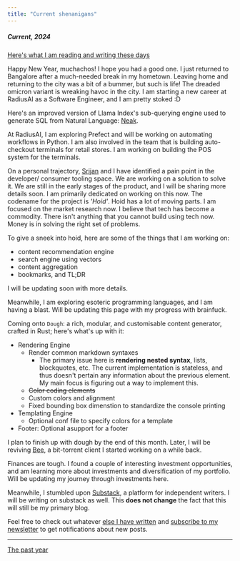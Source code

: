 ```yaml
---
title: "Current shenanigans"
---
```

<style>
 .image{
 justify-content: center;
 align-items: center;
 display: flex;
 flex-direction: column;
 }
</style>

##### Current, 2024

[Here's what I am reading and writing these days](/reading.html)

Happy New Year, muchachos! I hope you had a good one. I just returned to Bangalore after a much-needed break in my hometown. Leaving home and returning to the city was a bit of a bummer, but such is life! The dreaded omicron variant is wreaking havoc in the city. I am starting a new career at RadiusAI as a Software Engineer, and I am pretty stoked :D

Here's an improved version of Llama Index's sub-querying engine used to generate SQL from Natural Language: [Neak](/blog/neak.html).

At RadiusAI, I am exploring Prefect and will be working on automating workflows in Python. I am also involved in the team that is building auto-checkout terminals for retail stores. I am working on building the POS system for the terminals.

On a personal trajectory, [Srijan](https://injuly.in) and I have identified a pain point in the developer/ consumer tooling space. We are working on a solution to solve it. We are still in the early stages of the product, and I will be sharing more details soon. I am primarily dedicated on working on this now. The codename for the project is *'Hoid'*. Hoid has a lot of moving parts. I am focused on the market research now. I believe that tech has become a commodity. There isn't anything that you cannot build using tech now. Money is in solving the right set of problems.

To give a sneek into hoid, here are some of the things that I am working on:

- content recommendation engine
- search engine using vectors
- content aggregation
- bookmarks, and TL;DR

I will be updating soon with more details.

Meanwhile, I am exploring esoteric programming languages, and I am having a blast. Will be updating this page with my progress with brainfuck. 

<!-- I am also planning to brush up on advanced data structures and algorithms. I will be spending some time on Leetcode and will share my progress here. Feel free to check out my leetcode profile [here](https://leetcode.com/anubhabr50/) -->

Coming onto `Dough`: a rich, modular, and customisable content generator, crafted in Rust; here's what's up with it:

- Rendering Engine
  - Render common markdown syntaxes
    - The primary issue here is **rendering nested syntax**, lists, blockquotes, etc. The current implementation is stateless, and thus doesn't pertain any information about the previous element. My main focus is figuring out a way to implement this.
  - ~~Color coding elements~~
  - Custom colors and alignment
  - Fixed bounding box dimenstion to standardize the console printing
- Templating Engine
  - Optional conf file to specify colors for a template
- Footer: Optional asupport for a footer

I plan to finish up with dough by the end of this month. Later, I will be reviving [Bee](https://github.com/fuzzymfx/b), a bit-torrent client I started working on a while back.

Finances are tough. I found a couple of interesting investment opportunities, and am learning more about investments and diversification of my portfolio. Will be updating my journey through investments here.

Meanwhile, I stumbled upon [Substack](https://substack.com/), a platform for independent writers. I will be writing on substack as well. This **does not change** the fact that this will still be my primary blog.

<div id="substack-feed-embed"></div>
<script>
  window.SubstackFeedWidget = {
    substackUrl: "fuzzymf.substack.com",
    posts: 3,
    hidden: ["image"]
  };
</script>
<script src="https://substackapi.com/embeds/feed.js" async></script>

Feel free to check out whatever [else I have written](https://fuzzymf.substack.com) and [subscribe to my newsletter](https://fuzzymf.substack.com/subscribe) to get notifications about new posts.

---

[The past year](/blog/23.html)
